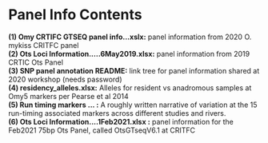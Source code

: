 # Panel Info Contents

__(1) Omy CRTIFC GTSEQ panel info...xslx:__ panel information from 2020 O. mykiss CRITFC panel  
__(2) Ots Loci Information.....6May2019.xlsx:__ panel information from 2019 CRTIC Ots Panel   
__(3) SNP panel annotation README:__ link tree for panel information shared at 2020 workshop (needs password)  
__(4) residency_alleles.xlsx:__ Alleles for resident vs anadromous samples at Omy5 markers per Pearse et al 2014  
__(5) Run timing markers ... :__ A roughly written narrative of variation at the 15 run-timing associated markers across different studies and rivers.  
__(6) Ots Loci Information....1Feb2021.xlsx :__ panel information for the Feb2021 75bp Ots Panel, called OtsGTseqV6.1 at CRITFC

